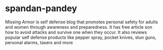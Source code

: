 # spandan-pandey
Missing Armor is self defense blog that promotes personal safety for adults and women through awareness and preparedness. It has free article son how to avoid attacks and survive one when they occur. It also reviews popular self defense products like pepper spray, pocket knives, stun guns, personal alarms, tasers and more
